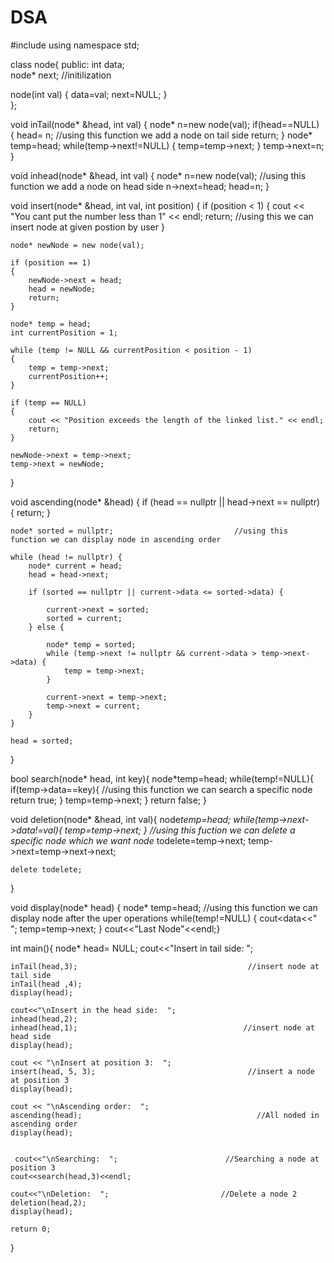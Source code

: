 # DSA
#include<iostream>
using namespace std;

class node{
public:
int data;                            
node* next;                              //initilization

node(int val)
{
	data=val;
	next=NULL;
}		
};


void inTail(node* &head, int val)
{
	node* n=new node(val);
	if(head==NULL)
	{
		head= n;                                        //using this function we add a node on tail side
		return;
	}
	node* temp=head;
	while(temp->next!=NULL)
	{
		temp=temp->next;
	}
	temp->next=n;
}


void inhead(node* &head, int val)
{
	node* n=new node(val);                           //using this function we add a node on head side
	n->next=head;
	head=n;
}



void insert(node* &head, int val, int position)
{
    if (position < 1)
    {
        cout << "You cant put the number less than 1" << endl;
        return;                                                                    //using this we can insert node at given postion by user
    }

    node* newNode = new node(val);

    if (position == 1)
    {
        newNode->next = head;
        head = newNode;
        return;
    }

    node* temp = head;
    int currentPosition = 1;

    while (temp != NULL && currentPosition < position - 1)
    {
        temp = temp->next;
        currentPosition++;
    }

    if (temp == NULL)
    {
        cout << "Position exceeds the length of the linked list." << endl;
        return;
    }

    newNode->next = temp->next;
    temp->next = newNode;
}



void ascending(node* &head)
{
    if (head == nullptr || head->next == nullptr) {
        return; 
    }

    node* sorted = nullptr;                           //using this function we can display node in ascending order
                                                                       
    while (head != nullptr) {
        node* current = head;
        head = head->next;

        if (sorted == nullptr || current->data <= sorted->data) {
          
            current->next = sorted;
            sorted = current;
        } else {
           
            node* temp = sorted;
            while (temp->next != nullptr && current->data > temp->next->data) {
                temp = temp->next;
            }
            
            current->next = temp->next;
            temp->next = current;
        }
    }

    head = sorted; 
}



bool search(node* head, int key){
	node*temp=head;
	while(temp!=NULL){
		if(temp->data==key){                               //using this function we can search a specific node
			return true;
		}
		temp=temp->next;
	}
	return false;
}



void deletion(node* &head, int val){
	node*temp=head;
	while(temp->next->data!=val){
	  temp=temp->next;
	}                                              //using this fuction we can delete a specific node which we want
	node* todelete=temp->next;
	temp->next=temp->next->next;
	
	delete todelete;
}



void display(node* head)
{
	node* temp=head;                              //using this function we can display node after the uper operations
	while(temp!=NULL)
	{
	cout<<temp->data<<" ";
	temp=temp->next;
	}
	cout<<"Last Node"<<endl;}
	


int main(){
	node* head= NULL;
	cout<<"Insert in tail side:  ";
	
	inTail(head,3);                                      //insert node at tail side
	inTail(head ,4);
	display(head);
	
	cout<<"\nInsert in the head side:  ";
	inhead(head,2);
	inhead(head,1);                                     //insert node at head side
	display(head);
	
	cout << "\nInsert at position 3:  ";
    insert(head, 5, 3);                                  //insert a node at position 3
    display(head);
    
    cout << "\nAscending order:  ";
    ascending(head);                                       //All noded in ascending order
    display(head);


     cout<<"\nSearching:  ";                        //Searching a node at position 3
	cout<<search(head,3)<<endl;
	
	cout<<"\nDeletion:  ";                         //Delete a node 2
	deletion(head,2);
	display(head);
	
	return 0;
	
}

